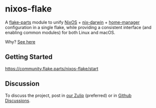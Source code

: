# nixos-flake

A [flake-parts](https://flake.parts/) module to unify [NixOS](https://nixos.org/manual/nixos/stable/) + [nix-darwin](https://github.com/LnL7/nix-darwin) + [home-manager] configuration in a single flake, while providing a consistent interface (and enabling common modules) for both Linux and macOS.

Why? [See here](https://github.com/srid/nixos-flake/discussions/40#discussioncomment-7542918)

[home-manager]: https://github.com/nix-community/home-manager

## Getting Started

https://community.flake.parts/nixos-flake/start

## Discussion

To discuss the project, post in [our Zulip](https://nixos.zulipchat.com/#narrow/stream/413948-nixos) (preferred) or in [Github Discussions](https://github.com/srid/nixos-flake/discussions).
